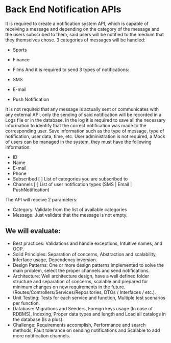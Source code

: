 # Back End Notification APIs
It is required to create a notification system API, which is capable of receiving a message and depending on the category of the message and the users subscribed to them, said users will be notified to the medium that they themselves chose.
3 categories of messages will be handled:
- Sports
- Finance
- Films
And it is required to send 3 types of notifications:

- SMS
- E-mail
- Push Notification

It is not required that any message is actually sent or communicates with any external API, only the sending of said notification will be recorded in a Logs file or in the database.
In the log it is required to save all the necessary information to identify that the correct notification was made to the corresponding user. Save information such as the type of message, type of notification, user data, time, etc.
User administration is not required, a Mock of users can be managed in the system, they must have the following information:

- ID
- Name
- E-mail
- Phone
- Subscribed [ ] List of categories you are subscribed to
- Channels [ ] List of user notification types (SMS | Email | PushNotification)

The API will receive 2 parameters:
- Category. Validate from the list of available categories
- Message. Just validate that the message is not empty.

## We will evaluate:
- Best practices: Validations and handle exceptions, Intuitive names, and OOP.
- Solid Principles: Separation of concerns, Abstraction and scalability, Inferface usage, Dependency inversion.
- Design Patterns: One or more design patterns implemented to solve the main problem, select the proper channels and send notifications.
- Architecture: Well architecture design, have a well defined folder structure and separation of concerns, scalable and prepared for minimum changes on new requirements in the future. (Routes/Controllers/Services/Repositories, DTOs / Interfaces / etc.).
- Unit Testing: Tests for each service and function, Multiple test scenarios per function.
- Database: Migrations and Seeders, Foreign keys usage (In case of RDBMS), Indexing, Proper data types and length and Load all catalogs in the database (Is a plus).
- Challenge: Requirements accomplish, Performance and search methods, Fault tolerance on sending notifications and Scalable to add more notification channels.
